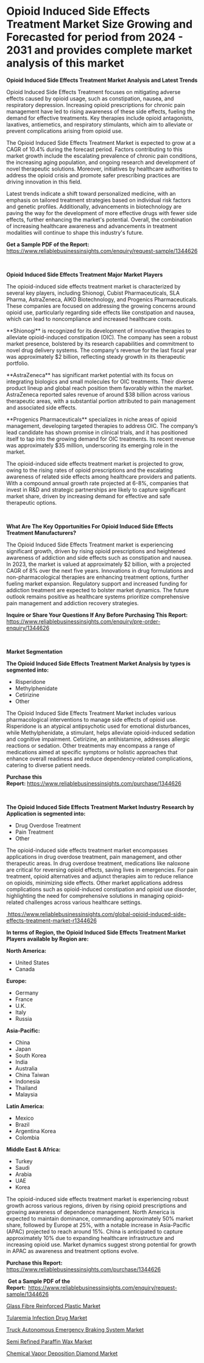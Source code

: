 <p><h1>Opioid Induced Side Effects Treatment Market Size Growing and Forecasted for period from 2024 - 2031 and provides complete market analysis of this market</h1></p><p><strong>Opioid Induced Side Effects Treatment Market Analysis and Latest Trends</strong></p>
<p><p>Opioid Induced Side Effects Treatment focuses on mitigating adverse effects caused by opioid usage, such as constipation, nausea, and respiratory depression. Increasing opioid prescriptions for chronic pain management have led to rising awareness of these side effects, fueling the demand for effective treatments. Key therapies include opioid antagonists, laxatives, antiemetics, and respiratory stimulants, which aim to alleviate or prevent complications arising from opioid use.</p><p>The Opioid Induced Side Effects Treatment Market is expected to grow at a CAGR of 10.4% during the forecast period. Factors contributing to this market growth include the escalating prevalence of chronic pain conditions, the increasing aging population, and ongoing research and development of novel therapeutic solutions. Moreover, initiatives by healthcare authorities to address the opioid crisis and promote safer prescribing practices are driving innovation in this field. </p><p>Latest trends indicate a shift toward personalized medicine, with an emphasis on tailored treatment strategies based on individual risk factors and genetic profiles. Additionally, advancements in biotechnology are paving the way for the development of more effective drugs with fewer side effects, further enhancing the market's potential. Overall, the combination of increasing healthcare awareness and advancements in treatment modalities will continue to shape this industry's future.</p></p>
<p><strong>Get a Sample PDF of the Report:&nbsp;</strong> <a href="https://www.reliablebusinessinsights.com/enquiry/request-sample/1344626?utm_campaign=62&utm_medium=2&utm_source=Github&utm_content=ia&utm_term=11122024&utm_id=opioid-induced-side-effects-treatment">https://www.reliablebusinessinsights.com/enquiry/request-sample/1344626</a></p>
<p>&nbsp;</p>
<p><strong>Opioid Induced Side Effects Treatment Major Market Players</strong></p>
<p><p>The opioid-induced side effects treatment market is characterized by several key players, including Shionogi, Cubist Pharmaceuticals, SLA Pharma, AstraZeneca, AIKO Biotechnology, and Progenics Pharmaceuticals. These companies are focused on addressing the growing concerns around opioid use, particularly regarding side effects like constipation and nausea, which can lead to noncompliance and increased healthcare costs.</p><p>**Shionogi** is recognized for its development of innovative therapies to alleviate opioid-induced constipation (OIC). The company has seen a robust market presence, bolstered by its research capabilities and commitment to novel drug delivery systems. The company's revenue for the last fiscal year was approximately $2 billion, reflecting steady growth in its therapeutic portfolio.</p><p>**AstraZeneca** has significant market potential with its focus on integrating biologics and small molecules for OIC treatments. Their diverse product lineup and global reach position them favorably within the market. AstraZeneca reported sales revenue of around $38 billion across various therapeutic areas, with a substantial portion attributed to pain management and associated side effects.</p><p>**Progenics Pharmaceuticals** specializes in niche areas of opioid management, developing targeted therapies to address OIC. The company’s lead candidate has shown promise in clinical trials, and it has positioned itself to tap into the growing demand for OIC treatments. Its recent revenue was approximately $35 million, underscoring its emerging role in the market.</p><p>The opioid-induced side effects treatment market is projected to grow, owing to the rising rates of opioid prescriptions and the escalating awareness of related side effects among healthcare providers and patients. With a compound annual growth rate projected at 6-8%, companies that invest in R&D and strategic partnerships are likely to capture significant market share, driven by increasing demand for effective and safe therapeutic options.</p></p>
<p>&nbsp;</p>
<p><strong>What Are The Key Opportunities For Opioid Induced Side Effects Treatment Manufacturers?</strong></p>
<p><p>The Opioid Induced Side Effects Treatment market is experiencing significant growth, driven by rising opioid prescriptions and heightened awareness of addiction and side effects such as constipation and nausea. In 2023, the market is valued at approximately $2 billion, with a projected CAGR of 8% over the next five years. Innovations in drug formulations and non-pharmacological therapies are enhancing treatment options, further fueling market expansion. Regulatory support and increased funding for addiction treatment are expected to bolster market dynamics. The future outlook remains positive as healthcare systems prioritize comprehensive pain management and addiction recovery strategies.</p></p>
<p><strong>Inquire or Share Your Questions If Any Before Purchasing This Report:</strong> <a href="https://www.reliablebusinessinsights.com/enquiry/pre-order-enquiry/1344626?utm_campaign=62&utm_medium=2&utm_source=Github&utm_content=ia&utm_term=11122024&utm_id=opioid-induced-side-effects-treatment">https://www.reliablebusinessinsights.com/enquiry/pre-order-enquiry/1344626</a></p>
<p>&nbsp;</p>
<p><strong>Market Segmentation</strong></p>
<p><strong>The Opioid Induced Side Effects Treatment Market Analysis by types is segmented into:</strong></p>
<p><ul><li>Risperidone</li><li>Methylphenidate</li><li>Cetirizine</li><li>Other</li></ul></p>
<p><p>The Opioid Induced Side Effects Treatment Market includes various pharmacological interventions to manage side effects of opioid use. Risperidone is an atypical antipsychotic used for emotional disturbances, while Methylphenidate, a stimulant, helps alleviate opioid-induced sedation and cognitive impairment. Cetirizine, an antihistamine, addresses allergic reactions or sedation. Other treatments may encompass a range of medications aimed at specific symptoms or holistic approaches that enhance overall readiness and reduce dependency-related complications, catering to diverse patient needs.</p></p>
<p><strong>Purchase this Report:&nbsp;</strong><a href="https://www.reliablebusinessinsights.com/purchase/1344626?utm_campaign=62&utm_medium=2&utm_source=Github&utm_content=ia&utm_term=11122024&utm_id=opioid-induced-side-effects-treatment">https://www.reliablebusinessinsights.com/purchase/1344626</a></p>
<p>&nbsp;</p>
<p><strong>The Opioid Induced Side Effects Treatment Market Industry Research by Application is segmented into:</strong></p>
<p><ul><li>Drug Overdose Treatment</li><li>Pain Treatment</li><li>Other</li></ul></p>
<p><p>The opioid-induced side effects treatment market encompasses applications in drug overdose treatment, pain management, and other therapeutic areas. In drug overdose treatment, medications like naloxone are critical for reversing opioid effects, saving lives in emergencies. For pain treatment, opioid alternatives and adjunct therapies aim to reduce reliance on opioids, minimizing side effects. Other market applications address complications such as opioid-induced constipation and opioid use disorder, highlighting the need for comprehensive solutions in managing opioid-related challenges across various healthcare settings.</p></p>
<p><a href="https://www.reliablebusinessinsights.com/global-opioid-induced-side-effects-treatment-market-r1344626?utm_campaign=62&utm_medium=2&utm_source=Github&utm_content=ia&utm_term=11122024&utm_id=opioid-induced-side-effects-treatment">&nbsp;https://www.reliablebusinessinsights.com/global-opioid-induced-side-effects-treatment-market-r1344626</a></p>
<p><strong>In terms of Region, the Opioid Induced Side Effects Treatment Market Players available by Region are:</strong></p>
<p>
    <p> <strong> North America: </strong>
        <ul>
            <li>United States</li>
            <li>Canada</li>
        </ul>
        </p> 
    <p> <strong> Europe: </strong>
        <ul>
            <li>Germany</li>
            <li>France</li>
            <li>U.K.</li>
            <li>Italy</li>
            <li>Russia</li>
        </ul>
        </p> 
    <p> <strong> Asia-Pacific: </strong>
        <ul>
            <li>China</li>
            <li>Japan</li>
            <li>South Korea</li>
            <li>India</li>
            <li>Australia</li>
            <li>China Taiwan</li>
            <li>Indonesia</li>
            <li>Thailand</li>
            <li>Malaysia</li>
        </ul>
        </p> 
    <p> <strong> Latin America: </strong>
        <ul>
            <li>Mexico</li>
            <li>Brazil</li>
            <li>Argentina Korea</li>
            <li>Colombia</li>
        </ul>
        </p> 
    <p> <strong> Middle East & Africa: </strong>
        <ul>
            <li>Turkey</li>
            <li>Saudi</li>
            <li>Arabia</li>
            <li>UAE</li>
            <li>Korea</li>
        </ul>
    </p>
    </p>
<p><p>The opioid-induced side effects treatment market is experiencing robust growth across various regions, driven by rising opioid prescriptions and growing awareness of dependence management. North America is expected to maintain dominance, commanding approximately 50% market share, followed by Europe at 25%, with a notable increase in Asia-Pacific (APAC) projected to reach around 15%. China is anticipated to capture approximately 10% due to expanding healthcare infrastructure and increasing opioid use. Market dynamics suggest strong potential for growth in APAC as awareness and treatment options evolve.</p></p>
<p><strong>Purchase this Report: </strong><a href="https://www.reliablebusinessinsights.com/purchase/1344626?utm_campaign=62&utm_medium=2&utm_source=Github&utm_content=ia&utm_term=11122024&utm_id=opioid-induced-side-effects-treatment">https://www.reliablebusinessinsights.com/purchase/1344626</a></p>
<p>&nbsp;<strong>Get a Sample PDF of the Report:&nbsp;&nbsp;</strong><a href="https://www.reliablebusinessinsights.com/enquiry/request-sample/1344626?utm_campaign=62&utm_medium=2&utm_source=Github&utm_content=ia&utm_term=11122024&utm_id=opioid-induced-side-effects-treatment">https://www.reliablebusinessinsights.com/enquiry/request-sample/1344626</a></p>
<p><strong></strong></p>
<p><p><a href="https://www.linkedin.com/pulse/glass-fibre-reinforced-plastic-market-growth-competitive-wq2xe?utm_campaign=62&utm_medium=2&utm_source=Github&utm_content=ia&utm_term=11122024&utm_id=opioid-induced-side-effects-treatment">Glass Fibre Reinforced Plastic Market</a></p><p><a href="https://github.com/WashimHussain441/Market-Research-Report-List-1/blob/main/tularemia-infection-drug-market.md?utm_campaign=62&utm_medium=2&utm_source=Github&utm_content=ia&utm_term=11122024&utm_id=opioid-induced-side-effects-treatment">Tularemia Infection Drug Market</a></p><p><a href="https://github.com/manesros8/Market-Research-Report-List-1/blob/main/truck-autonomous-emergency-braking-system-market.md?utm_campaign=62&utm_medium=2&utm_source=Github&utm_content=ia&utm_term=11122024&utm_id=opioid-induced-side-effects-treatment">Truck Autonomous Emergency Braking System Market</a></p><p><a href="https://www.linkedin.com/pulse/semi-refined-paraffin-wax-market-dynamics-future-growth-prediction-3kqse?utm_campaign=62&utm_medium=2&utm_source=Github&utm_content=ia&utm_term=11122024&utm_id=opioid-induced-side-effects-treatment">Semi Refined Paraffin Wax Market</a></p><p><a href="https://www.linkedin.com/pulse/precise-revenue-projections-chemical-vapor-deposition-diamond-wybde?utm_campaign=62&utm_medium=2&utm_source=Github&utm_content=ia&utm_term=11122024&utm_id=opioid-induced-side-effects-treatment">Chemical Vapor Deposition Diamond Market</a></p></p>